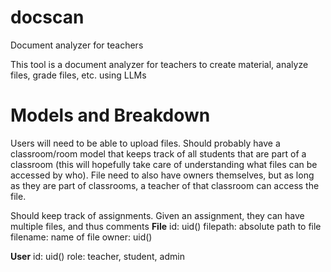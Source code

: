 # docscan

Document analyzer for teachers

This tool is a document analyzer for teachers to create material, analyze files, grade files, etc. using LLMs

# Models and Breakdown

Users will need to be able to upload files. Should probably have a classroom/room model that keeps track of all students that are part of a classroom (this will hopefully take care of understanding what files can be accessed by who). File need to also have owners themselves, but as long as they are part of classrooms, a teacher of that classroom can access the file.

Should keep track of assignments. Given an assignment, they can have multiple files, and thus comments
**File**
id: uid()
filepath: absolute path to file
filename: name of file
owner: uid()

**User**
id: uid()
role: teacher, student, admin
